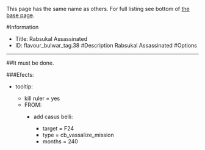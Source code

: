 This page has the same name as others. For full listing see bottom of [the base page](rabsukal_assassinated.md).

#Information
 - Title: Rabsukal Assassinated
 - ID: flavour_bulwar_tag.38
#Description
Rabsukal Assassinated
#Options

___
##It must be done.

###Efects:<ul><li>tooltip:</li><ul><li>kill ruler = yes</li><li>FROM:</li><ul><li>add casus belli:</li><ul><li>target = F24</li><li>type = cb_vassalize_mission</li><li>months = 240</li></ul></ul></ul></ul>
